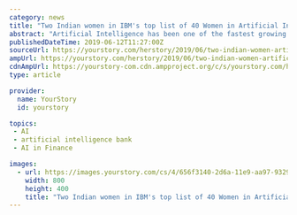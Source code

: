 ```yaml
---
category: news
title: "Two Indian women in IBM's top list of 40 Women in Artificial Intelligence"
abstract: "Artificial Intelligence has been one of the fastest growing tech trends ... After completing her education from Harvard University, she has previously worked with BBV, Bank of America Merrill Lynch, and HSBC. She started coding when she was 11 and calls ..."
publishedDateTime: 2019-06-12T11:27:00Z
sourceUrl: https://yourstory.com/herstory/2019/06/two-indian-women-artificial-intelligence-ibm
ampUrl: https://yourstory.com/herstory/2019/06/two-indian-women-artificial-intelligence-ibm/amp
cdnAmpUrl: https://yourstory-com.cdn.ampproject.org/c/s/yourstory.com/herstory/2019/06/two-indian-women-artificial-intelligence-ibm/amp
type: article

provider:
  name: YourStory
  id: yourstory

topics:
 - AI
 - artificial intelligence bank
 - AI in Finance

images:
  - url: https://images.yourstory.com/cs/4/656f3140-2d6a-11e9-aa97-9329348d4c3e/img11560337457799.png?fm=png&amp;auto=format
    width: 800
    height: 400
    title: "Two Indian women in IBM's top list of 40 Women in Artificial Intelligence"
---
```


